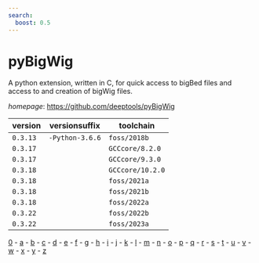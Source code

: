 ```yaml
---
search:
  boost: 0.5
---
```

# pyBigWig

A python extension, written in C, for quick access to bigBed files and access to and creation of  bigWig files.

*homepage*: <https://github.com/deeptools/pyBigWig>

version | versionsuffix | toolchain
--------|---------------|----------
``0.3.13`` | ``-Python-3.6.6`` | ``foss/2018b``
``0.3.17`` |  | ``GCCcore/8.2.0``
``0.3.17`` |  | ``GCCcore/9.3.0``
``0.3.18`` |  | ``GCCcore/10.2.0``
``0.3.18`` |  | ``foss/2021a``
``0.3.18`` |  | ``foss/2021b``
``0.3.18`` |  | ``foss/2022a``
``0.3.22`` |  | ``foss/2022b``
``0.3.22`` |  | ``foss/2023a``

[0](../0/index.md) - [a](../a/index.md) - [b](../b/index.md) - [c](../c/index.md) - [d](../d/index.md) - [e](../e/index.md) - [f](../f/index.md) - [g](../g/index.md) - [h](../h/index.md) - [i](../i/index.md) - [j](../j/index.md) - [k](../k/index.md) - [l](../l/index.md) - [m](../m/index.md) - [n](../n/index.md) - [o](../o/index.md) - [p](../p/index.md) - [q](../q/index.md) - [r](../r/index.md) - [s](../s/index.md) - [t](../t/index.md) - [u](../u/index.md) - [v](../v/index.md) - [w](../w/index.md) - [x](../x/index.md) - [y](../y/index.md) - [z](../z/index.md)

